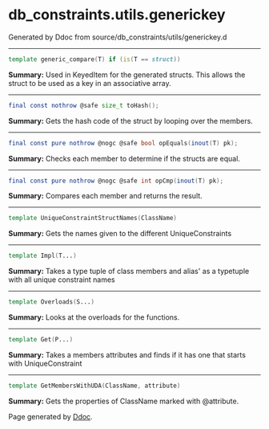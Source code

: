 # db_constraints.utils.generickey
Generated by Ddoc from source/db_constraints/utils/generickey.d

***
```d
template generic_compare(T) if (is(T == struct))
```
**Summary:**
Used in KeyedItem for the generated structs.
This allows the struct to be used as a key
in an associative array.

***
```d
final const nothrow @safe size_t toHash();

```
**Summary:**
Gets the hash code of the struct by looping over the members.


***
```d
final const pure nothrow @nogc @safe bool opEquals(inout(T) pk);

```
**Summary:**
Checks each member to determine if the structs are equal.


***
```d
final const pure nothrow @nogc @safe int opCmp(inout(T) pk);

```
**Summary:**
Compares each member and returns the result.




***
```d
template UniqueConstraintStructNames(ClassName)
```
**Summary:**
Gets the names given to the different UniqueConstraints

***
```d
template Impl(T...)
```
**Summary:**
Takes a type tuple of class members and alias' as a typetuple with all unique constraint names


***
```d
template Overloads(S...)
```
**Summary:**
Looks at the overloads for the functions.


***
```d
template Get(P...)
```
**Summary:**
Takes a members attributes and finds if it has one that starts with UniqueConstraint




***
```d
template GetMembersWithUDA(ClassName, attribute)
```
**Summary:**
Gets the properties of ClassName marked with @attribute.




Page generated by [Ddoc](http://dlang.org/ddoc.html). 
